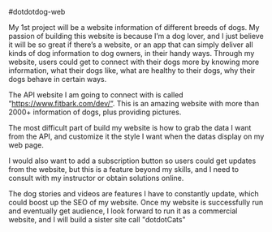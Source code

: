 #dotdotdog-web

My 1st project will be a website information of different breeds of dogs.  My passion of building this website is because I’m a dog lover, and I just believe it will be so great if there’s a website, or an app that can simply deliver all kinds of dog information to dog owners, in their handy ways.  Through my website, users could get to connect with their dogs more by knowing more information, what their dogs like, what are healthy to their dogs, why their dogs behave in certain ways. 

The API website I am going to connect with is called “https://www.fitbark.com/dev/“.  This is an amazing website with more than 2000+ information of dogs, plus providing pictures.

The most difficult part of build my website is how to grab the data I want from the API, and customize it the style I want when the datas display on my web page.  

I would also want to add a subscription button so users could get updates from the website, but this is a feature beyond my skills, and I need to consult with my instructor or obtain solutions online.  

The dog stories and videos are features I have to constantly update, which could boost up the SEO of my website.  Once my website is successfully run and eventually get audience, I look forward to run it as a commercial website, and I will build a sister site call "dotdotCats"

